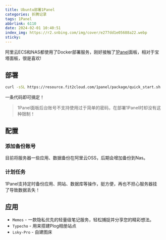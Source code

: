 ```yaml
---
title: Ubuntu部署1Panel
categories: 折腾记录
tags: 1Panel
abbrlink: 6110
date: 2024-02-01 10:40:51
index_img: https://r2.snbing.com/img/cover/e277dd1e05688a22.webp
sticky:
---
```


阿里云ECS和NAS都使用了Docker部署服务，刚好接触了[1Panel](https://1panel.cn/)面板，相对于宝塔面板，很是喜欢!

<!--more-->

## 部署

```bash
curl -sSL https://resource.fit2cloud.com/1panel/package/quick_start.sh -o quick_start.sh && sudo bash quick_start.sh
```

一条代码即可搞定！

> 1Panel面板后台账号不支持使用过于简单的密码，在部署1Panel时却没有这种限制！

## 配置

### 添加备份账号

目前将服务器一些应用、数据备份在阿里云OSS，后期会增加备份到Nas。

### 计划任务

1Panel支持定时备份应用、网站、数据库等操作，挺方便，再也不担心服务器挂了导致数据丢失！

## 应用

- `Memos` - 一款隐私优先的轻量级笔记服务，轻松捕捉并分享您的精彩想法。
- `Typecho` - 用来搭建Plog相册站点
- `Lsky-Pro` - 自建图床
